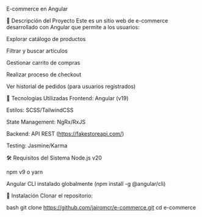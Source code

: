 E-commerce en Angular

📌 Descripción del Proyecto
Este es un sitio web de e-commerce desarrollado con Angular que permite a los usuarios:

Explorar catálogo de productos

Filtrar y buscar artículos

Gestionar carrito de compras

Realizar proceso de checkout

Ver historial de pedidos (para usuarios registrados)

🚀 Tecnologías Utilizadas
Frontend: Angular (v19)

Estilos: SCSS/TailwindCSS 

State Management: NgRx/RxJS 

Backend: API REST (https://fakestoreapi.com/)

Testing: Jasmine/Karma

🛠️ Requisitos del Sistema
Node.js v20

npm v9 o yarn

Angular CLI instalado globalmente (npm install -g @angular/cli)

🔧 Instalación
Clonar el repositorio:

bash
git clone https://github.com/jairomcr/e-commerce.git
cd e-commerce
